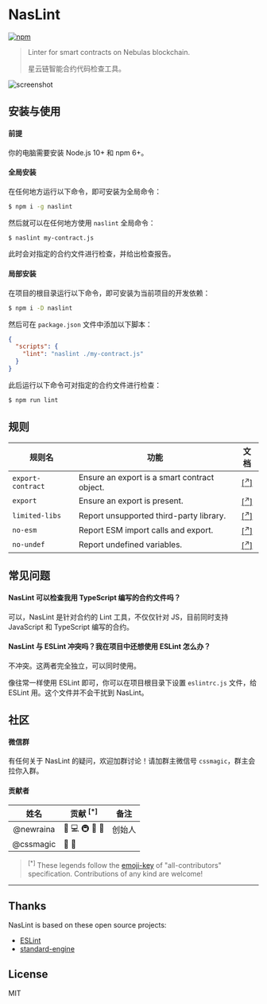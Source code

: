# NasLint

[![npm](https://img.shields.io/npm/v/naslint.svg?style=popout-square)](https://www.npmjs.com/package/naslint)

> Linter for smart contracts on Nebulas blockchain.
>
> 星云链智能合约代码检查工具。

![screenshot](https://user-images.githubusercontent.com/10708802/46242078-71000d00-c3f6-11e8-9491-abcd4506fdaa.png)

## 安装与使用

#### 前提

你的电脑需要安装 Node.js 10+ 和 npm 6+。

#### 全局安装

在任何地方运行以下命令，即可安装为全局命令：

```sh
$ npm i -g naslint
```

然后就可以在任何地方使用 `naslint` 全局命令：

```sh
$ naslint my-contract.js
```

此时会对指定的合约文件进行检查，并给出检查报告。

#### 局部安装

在项目的根目录运行以下命令，即可安装为当前项目的开发依赖：

```sh
$ npm i -D naslint
```

然后可在 `package.json` 文件中添加以下脚本：

```json
{
  "scripts": {
    "lint": "naslint ./my-contract.js"
  }
}
```

此后运行以下命令可对指定的合约文件进行检查：

```sh
$ npm run lint
```

## 规则

| 规则名            | 功能                                         |                                                     文档                                                      |
| ----------------- | -------------------------------------------- | :-----------------------------------------------------------------------------------------------------------: |
| `export-contract` | Ensure an export is a smart contract object. | [[<sup>↗</sup>]](https://github.com/NasaTeam/eslint-plugin-nebulas/blob/master/docs/rules/export-contract.md) |
| `export`          | Ensure an export is present.                 |     [[<sup>↗</sup>]](https://github.com/NasaTeam/eslint-plugin-nebulas/blob/master/docs/rules/export.md)      |
| `limited-libs`    | Report unsupported third-party library.      |  [[<sup>↗</sup>]](https://github.com/NasaTeam/eslint-plugin-nebulas/blob/master/docs/rules/limited-libs.md)   |
| `no-esm`          | Report ESM import calls and export.          |     [[<sup>↗</sup>]](https://github.com/NasaTeam/eslint-plugin-nebulas/blob/master/docs/rules/no-esm.md)      |
| `no-undef`        | Report undefined variables.                  |                           [[<sup>↗</sup>]](https://eslint.org/docs/rules/no-undef)                            |

## 常见问题

#### NasLint 可以检查我用 TypeScript 编写的合约文件吗？

可以，NasLint 是针对合约的 Lint 工具，不仅仅针对 JS，目前同时支持 JavaScript 和 TypeScript 编写的合约。

#### NasLint 与 ESLint 冲突吗？我在项目中还想使用 ESLint 怎么办？

不冲突。这两者完全独立，可以同时使用。

像往常一样使用 ESLint 即可，你可以在项目根目录下设置 `eslintrc.js` 文件，给 ESLint 用。这个文件并不会干扰到 NasLint。

## 社区

#### 微信群

有任何关于 NasLint 的疑问，欢迎加群讨论！请加群主微信号 `cssmagic`，群主会拉你入群。

#### 贡献者 <a name="contributors">&nbsp;</a>

|   姓名    | 贡献 <sup>[*]</sup> | 备注   |
| :-------: | ------------------- | ------ |
| @newraina | 🤔 💻 🚇 🔌 📖      | 创始人 |
| @cssmagic | 🤔 📖               |

> <sup>[*]</sup> These legends follow the [emoji-key](https://github.com/kentcdodds/all-contributors#emoji-key) of "all-contributors" specification. Contributions of any kind are welcome!

---

## Thanks

NasLint is based on these open source projects:

- [ESLint](https://eslint.org/)
- [standard-engine](https://github.com/standard/standard-engine)

## License

MIT
